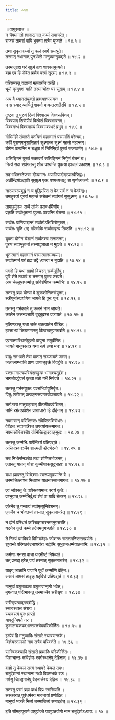 ```yaml
---
title: ०१४

---
```

॥ वायुरुवाच ॥  
न चैवमागतो ज्ञानाद्रागात् कर्म्म समाचरेत्।  
राजसं तामसं वापि भुक्त्वा तत्रैव युज्यते ॥ १४.१ ॥  
  
तथा सुकृतकर्म्मा तु फलं स्वर्गे समश्रुते।  
तस्मात् स्थानात् पुनर्भ्रष्टो मानुष्यमनुपद्यते ॥ १४.२ ॥  
  
तस्माद्ब्रह्म परं सूक्ष्मं ब्रह्म शाश्वतमुच्यते।  
ब्रह्म एव हि सेवेत ब्रह्मैव परमं सुखम् ॥ १४.३ ॥  
  
परिश्रमस्तु यज्ञानां महतार्थेन वर्त्तते।  
भूयो मृत्युवशं याति तस्मान्मोक्षः परं सुखम् ॥ १४.४ ॥  
  
अथ वै ध्यानसंयुक्तो ब्रह्मयज्ञपरायणः ।  
न स स्याद् व्यापितुं शक्यो मन्वन्तरशतैरपि ॥ १४.५ ॥  
  
दृष्ट्वा तु पुरुषं दिव्यं विश्वाख्यं विश्वरूपिणम्।  
विश्वपाद शिरोग्रीवं विश्वेशं विश्वभावनम्।  
विश्वगन्धं विश्वमाल्यं विश्वाम्बरधरं प्रभुम् ॥ १४.६ ॥  
  
गोभिर्मही संयतते पतत्रिणं महात्मानं परममतिं वरेण्यम्।  
कविं पुराणमनुशासितारं सूक्ष्माच्च सूक्ष्मं महतो महान्तम्।  
योगेन पश्यन्ति न चक्षुषा तं निरिन्द्रियं पुरुषं रुक्मवर्णम् ॥ १४.७ ॥  
  
अलिङ्गिनं पुरुषं रुक्मवर्णं सलिङ्गिनं निर्गुणं चेतनं च।  
नित्यं सदा सर्वगतन्तु शौचं पश्यन्ति युक्त्या ह्यचलं प्रकाशम् ॥ १४.८ ॥  
  
तद्भावितस्तेजसा दीप्यमानः अपाणिपादोदरपार्श्वजिह्वः।  
अतीन्द्रियोऽद्यापि सुसूक्ष्म एकः पश्यत्यचक्षुः स श्रृणोत्यकर्णः ॥ १४.९ ॥  
  
नास्यास्त्यबुद्धं न च बुद्धिरस्ति स वेद सर्वं न च वेदवेद्यः।  
तमाहुरग्र्यं पुरुषं महान्तं सचेतनं सर्व्वगतं सुसूक्ष्मम् ॥ १४.१० ॥  
  
तामाहुर्मुनयः सर्व्वे लोके प्रसवधर्मिणीम्।  
प्रकृतिं सर्व्वभूतानां युक्ताः पश्यन्ति चेतसा ॥ १४.११ ॥  
  
सर्व्वतः पाणिपादान्तं सर्व्वतोऽक्षिशिरोमुखम्।  
सर्व्वतः श्रुति (म) माँल्लोके सर्व्वमावृत्य तिष्ठति ॥ १४.१२ ॥  
  
युक्ता योगेन चेशानं सर्व्वतश्च सनातनम्।  
पुरुषं सर्व्वभूतानां तस्माद्ध्याता न मुह्यते ॥ १४.१३ ॥  
  
भूतात्मानं महात्मानं परमात्मानमव्ययम्।  
सर्व्वात्मानं परं ब्रह्म तद्वै ध्यात्वा न मुह्यति ॥ १४.१४ ॥  
  
पवनो हि यथा ग्राह्यो विचरन् सर्व्वमूर्तिषु।  
पुरि शेते तथाभ्रे च तस्मात् पुरुष उच्यते।  
अथ चेल्लुप्तधर्म्मात्तु सविशेषैश्च कर्म्माभिः ॥ १४.१५ ॥  
  
ततस्तु ब्रह्म योन्यां वै शुक्रशोणितसंयुतम्।  
स्त्रीपुमांसप्रयोगेण जायते हि पुनः पुनः ॥ १४.१६ ॥  
  
ततस्तु गर्भकाले तु कलनं नाम जायते।  
कालेन कलनञ्चापि बुद्बुदश्च प्रजायते ॥ १४.१७ ॥  
  
मृत्पिण्डस्तु यथा चक्रे चक्रवातेन पीडितः।  
हस्ताभ्यां क्रियमाणस्तु विश्वत्वमुपगच्छति ॥ १४.१८ ॥  
  
एवमात्मास्थिसंयुक्तो वायुना समुदीरितः।  
जायते मानुषस्तत्र यथा रूपं तथा मनः ॥ १४.१९ ॥  
  
वायुः सम्भवते तेषां वातात् सञ्जायते जलम्।  
जलात्सम्भवति प्राणः प्राणाच्छुक्रं विवर्द्धते ॥ १४.२० ॥  
  
रक्तभागास्त्रयस्त्रिंशच्छुक्र भागाश्चतुर्द्दश।  
भागतोऽर्द्धपलं कृत्वा ततो गर्भे निषेवते ॥ १४.२१ ॥  
  
ततस्तु गर्भसंयुक्तः पञ्चभिर्वायुभिर्वृतः।  
पितुः शरीरात् प्रत्यङ्गरूपमस्योपजायते ॥ १४.२२ ॥  
  
ततोऽस्य मातुराहारात् पीतलीढप्रवेशितम्।  
नाभि स्रोतःप्रवेशेन प्राणाधारो हि देहिनाम् ॥ १४.२३ ॥  
  
नवमासान् परिक्लिष्टः संवेष्टितशिरोधरः ।  
वेष्टितः सर्व्वगात्रैश्च अपर्य्यायक्रमागतः।  
नवमासोषितश्चैव योनिच्छिद्रादवाङ्‌मुखः ॥ १४.२४ ॥  
  
ततस्तु कर्म्मभिः पापैर्निरयं प्रतिपद्यते।  
असिपत्रवनञ्चैव शाल्मलीच्छेदभेदयोः ॥ १४.२५ ॥  
  
तत्र निर्भर्त्सनञ्चैव तथा शोणितभोजनम् ।  
एतास्तु यातन् घोराः कुम्भीपाकसुदुःसहाः ॥ १४.२६ ॥  
  
यथा ह्यापस्तु विच्छिन्नाः स्वरूपमुपयान्ति वै ।  
तस्माच्छिन्नाश्च भिन्नाश्च यातनास्थानमागतः ॥ १४.२७ ॥  
  
एवं जीवस्तु तैः पापैस्तप्यमानः स्वयं कृतैः ।  
प्राप्नुयात् कर्म्मभिर्दुःखं शेषं वा यादि चेतरम् ॥ १४.२८ ॥  
  
एकेनैव तु गन्तव्यं सर्व्वमृत्युनिवेशनम्।  
एकनैव च भोक्तव्यं तस्मात् सुकृतमाचरेत् ॥ १४.२९ ॥  
  
न ह्येनं प्रस्थितं कश्चिद्गच्छन्तमनुगच्छति।  
यदनेन कृतं कर्म्म तदेनमनुगच्छति ॥ १४.३० ॥  
  
ते नित्यं यमविषये विभिन्नदेहाः क्रोशन्तः सततमनिष्टसम्प्रयोगैः।  
शुष्यन्ते परिगतवेदनाशरीराः बह्वीभिः सुभृशमधर्म्मयातनाभिः ॥ १४.३१ ॥  
  
कर्मणाः मनसा वाचा यदभीष्टं निषेव्यते।  
तत् प्रसद्य हरेत् पापं तस्मात्‌ सुकृतमाचरेत् ॥ १४.३२ ॥  
  
यादृग् जातानि पापानि पूर्व्वं कर्म्माणि देहिनः।  
संसारं तामसं तादृक् षह्‌विधं प्रतिपद्यते ॥ १४.३३ ॥  
  
मानुष्यं पशुभावञ्च पशुभावान्मृगो भवेत्।  
मृगत्वात् पक्षिभावन्तु तस्माच्चैव सरीसृपः ॥ १४.३४ ॥  
  
सरीसृपत्वाद्गच्छोद्धि।  
स्थावरत्वन्न संशयः।  
स्थावरत्वं पुनः प्राप्तो  
यावदुन्मिषते नरः।  
कुलालचकवद्भान्तस्तत्रैवपरिकीर्तितः ॥ १४.३५ ॥  
  
इत्येवं हि मनुष्यादिः संसारे स्थावरान्तके।  
विज्ञेयस्तामसो नाम तत्रैव परिवर्त्तते ॥ १४.३६ ॥  
  
सात्त्विकश्चापि संसारो ब्रह्मादिः परिकीर्त्तितः।  
पिशाचान्तः सविज्ञेयः स्वर्गस्थानेषु देहिनाम् ॥ १४.३७ ॥  
  
ब्राह्मे तु केवलं सत्त्वं स्थावरे केवलं तमः।  
चतुर्द्दशानां स्थानानां मध्ये विष्टम्भकं रजः।  
मर्मसु च्छिद्यमानेषु वेदनार्त्तस्य देहिनः ॥ १४.३८ ॥  
  
ततस्तु परमं ब्रह्म कथं विप्रः स्मरिष्यति ।  
संस्कारात् पूर्वधर्मस्य भावनायां प्रणोदितः।  
मानुष्यं भजते नित्यं तस्मान्नित्यं समादधेत् ॥ १४.३९ ॥  
  
इति श्रीमहापुराणे वायुप्रोक्ते पाशुपतयोगो नाम चतुर्द्दशोऽध्यायः ॥ १४ ॥